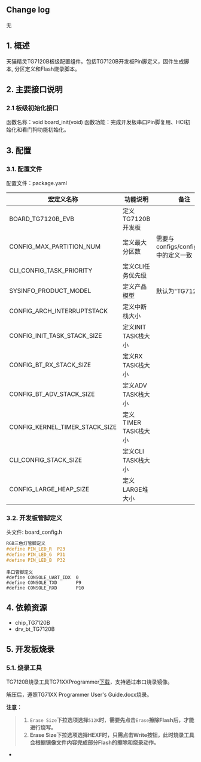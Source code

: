 ## Change log

无

## 1. 概述

天猫精灵TG7120B板级配置组件。包括TG7120B开发板Pin脚定义，固件生成脚本, 分区定义和Flash烧录脚本。

## 2. 主要接口说明

### 2.1 板级初始化接口

函数名称：void board_init(void)
函数功能：完成开发板串口Pin脚复用、HCI初始化和看门狗功能初始化。

## 3. 配置

### 3.1. 配置文件

配置文件：package.yaml

| 宏定义名称                       | 功能说明                    | 备注                                   |
| -------------------------------| ---------------------------| --------------------------------------|
| BOARD_TG7120B_EVB              | 定义TG7120B开发板            |                                       |
| CONFIG_MAX_PARTITION_NUM       | 定义最大分区数                | 需要与configs/config.yaml中的定义一致    |
| CLI_CONFIG_TASK_PRIORITY       | 定义CLI任务优先级             |                                       |
| SYSINFO_PRODUCT_MODEL          | 定义产品模型                  | 默认为"TG7120B"                       |
| CONFIG_ARCH_INTERRUPTSTACK     | 定义中断栈大小                |                                       |
| CONFIG_INIT_TASK_STACK_SIZE    | 定义INIT TASK栈大小          |                                       |
| CONFIG_BT_RX_STACK_SIZE        | 定义RX TASK栈大小            |                                       |
| CONFIG_BT_ADV_STACK_SIZE       | 定义ADV TASK栈大小           |                                       |
| CONFIG_KERNEL_TIMER_STACK_SIZE | 定义TIMER TASK栈大小         |                                       |
| CLI_CONFIG_STACK_SIZE          | 定义CLI TASK栈大小           |                                       |
| CONFIG_LARGE_HEAP_SIZE         | 定义LARGE堆大小              |                                       |


### 3.2. 开发板管脚定义

头文件: board_config.h

```c
RGB三色灯管脚定义
#define PIN_LED_R  P23
#define PIN_LED_G  P31
#define PIN_LED_B  P32
```

```
串口管脚定义
#define CONSOLE_UART_IDX  0
#define CONSOLE_TXD       P9
#define CONSOLE_RXD       P10
```

## 4. 依赖资源

- chip_TG7120B
- drv_bt_TG7120B

## 5. 开发板烧录

### 5.1. 烧录工具

TG7120B烧录工具TG71XXProgrammer[下载](https://www.xrvm.cn/vendor/detail/download?spm=a2cl5.14300867.0.0.6bce180foUrUcQ&id=3898058978009550848&vendorId=3895463451199475712&module=1#sticky)，支持通过串口烧录镜像。

解压后，遵照TG71XX Programmer User's Guide.docx烧录。

**注意：**

> 1. `Erase Size`**下拉选项选择**`512K`**时**，**需要先点击**`Erase`**擦除Flash后，才能进行烧写。**
> 2. **Erase Size下拉选项选择HEXF时，只需点击Write按钮，此时烧录工具会根据镜像文件内容完成部分Flash的擦除和烧录动作。** 

- 

